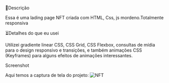 
📖Descrição


Essa é uma lading page NFT criada com HTML, Css, js mordeno.Totalmente responsiva

⏳Detalhes do que eu usei

Utilizei gradiente linear CSS, CSS Grid, CSS Flexbox,
consultas de mídia para o design responsivo e transições,
e também animações CSS (Keyframes) para alguns efeitos de animações interessantes.



Screenshot


Aqui temos a captura de tela do projeto:
![NFT](https://github.com/Gustavo-Henriquedev/Ladgin-page-NFT/assets/132942108/df152c75-1d95-4a6e-ae27-6472786caf2d)


